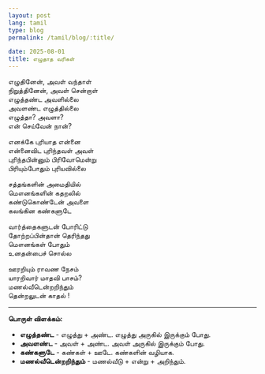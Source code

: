 ```yaml
---
layout: post
lang: tamil
type: blog
permalink: /tamil/blog/:title/

date: 2025-08-01
title: எழுதாத வரிகள்
---
```


எழுதினேன், அவள் வந்தாள் <br/>
நிறுத்தினேன், அவள் சென்றாள் <br/>
எழுத்தண்ட அவளில்லை <br/>
அவளண்ட எழுத்தில்லை <br/>
எழுத்தா? அவளா? <br/>
என் செய்வேன் நான்?

எனக்கே புரியாத என்னை <br/>
என்னைவிட புரிந்தவள் அவள் <br/>
புரிந்தபின்னும் பிரிவோமென்று <br/>
பிரியும்போதும் புரியவில்லை

சத்தங்களின் அமைதியில் <br/>
மௌனங்களின் கதறலில் <br/>
கண்டுகொண்டேன் அவளை <br/>
கலங்கின கண்களுடே

வார்த்தைகளுடன் போரிட்டு <br/>
தோற்றப்பின்தான் தெரிந்தது <br/>
மௌனங்கள் போதும் <br/>
உனதன்பைச் சொல்ல

ஊரறியும் ராவண நேசம் <br/>
யாரறிவார் மாதவி பாசம்? <br/>
மணல்வீடென்றறிந்தும் <br/>
தென்றலுடன் காதல் !

<hr/>

**பொருள் விளக்கம்:**
- **எழுத்தண்ட** - எழுத்து + அண்ட. எழுத்து அருகில் இருக்கும் போது.
- **அவளண்ட** - அவள் + அண்ட. அவள் அருகில் இருக்கும் போது.
- **கண்களுடே** - கண்கள் + ஊடே. கண்களின் வழியாக.
- **மணல்வீடென்றறிந்தும்** - மணல்வீடு + என்று + அறிந்தும்.
